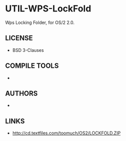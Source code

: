 # UTIL-WPS-LockFold
Wps Locking Folder, for OS/2 2.0. 

## LICENSE
* BSD 3-Clauses

## COMPILE TOOLS
* 
 
## AUTHORS
* 

## LINKS
* http://cd.textfiles.com/toomuch/OS2/LOCKFOLD.ZIP

